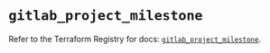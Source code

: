 # `gitlab_project_milestone`

Refer to the Terraform Registry for docs: [`gitlab_project_milestone`](https://registry.terraform.io/providers/gitlabhq/gitlab/17.6.0/docs/resources/project_milestone).

